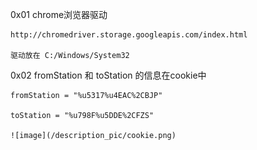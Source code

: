 0x01
    chrome浏览器驱动 
    
    http://chromedriver.storage.googleapis.com/index.html
    
    驱动放在 C:/Windows/System32
    
0x02
    fromStation 和 toStation 的信息在cookie中
    
    fromStation = "%u5317%u4EAC%2CBJP"
    
    toStation = "%u798F%u5DDE%2CFZS"
    
    ![image](/description_pic/cookie.png)
